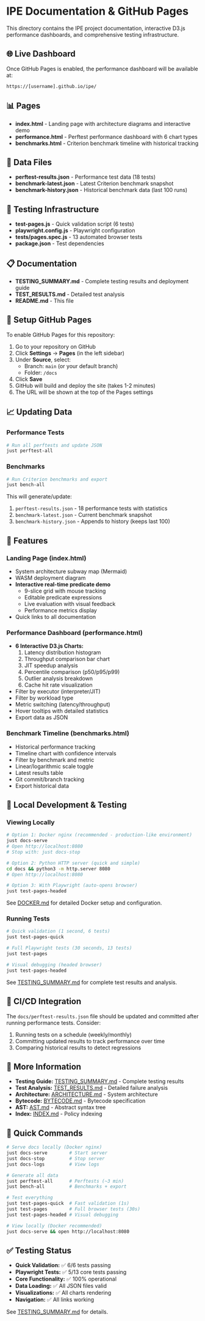 # IPE Documentation & GitHub Pages

This directory contains the IPE project documentation, interactive D3.js performance dashboards, and comprehensive testing infrastructure.

## 🌐 Live Dashboard

Once GitHub Pages is enabled, the performance dashboard will be available at:
```
https://[username].github.io/ipe/
```

## 📊 Pages

- **index.html** - Landing page with architecture diagrams and interactive demo
- **performance.html** - Perftest performance dashboard with 6 chart types
- **benchmarks.html** - Criterion benchmark timeline with historical tracking

## 📄 Data Files

- **perftest-results.json** - Performance test data (18 tests)
- **benchmark-latest.json** - Latest Criterion benchmark snapshot
- **benchmark-history.json** - Historical benchmark data (last 100 runs)

## 🧪 Testing Infrastructure

- **test-pages.js** - Quick validation script (6 tests)
- **playwright.config.js** - Playwright configuration
- **tests/pages.spec.js** - 13 automated browser tests
- **package.json** - Test dependencies

## 📋 Documentation

- **TESTING_SUMMARY.md** - Complete testing results and deployment guide
- **TEST_RESULTS.md** - Detailed test analysis
- **README.md** - This file

## 🚀 Setup GitHub Pages

To enable GitHub Pages for this repository:

1. Go to your repository on GitHub
2. Click **Settings** → **Pages** (in the left sidebar)
3. Under **Source**, select:
   - Branch: `main` (or your default branch)
   - Folder: `/docs`
4. Click **Save**
5. GitHub will build and deploy the site (takes 1-2 minutes)
6. The URL will be shown at the top of the Pages settings

## 📈 Updating Data

### Performance Tests
```bash
# Run all perftests and update JSON
just perftest-all
```

### Benchmarks
```bash
# Run Criterion benchmarks and export
just bench-all
```

This will generate/update:
1. `perftest-results.json` - 18 performance tests with statistics
2. `benchmark-latest.json` - Current benchmark snapshot
3. `benchmark-history.json` - Appends to history (keeps last 100)

## 🎨 Features

### Landing Page (index.html)
- System architecture subway map (Mermaid)
- WASM deployment diagram
- **Interactive real-time predicate demo**
  - 9-slice grid with mouse tracking
  - Editable predicate expressions
  - Live evaluation with visual feedback
  - Performance metrics display
- Quick links to all documentation

### Performance Dashboard (performance.html)
- **6 Interactive D3.js Charts:**
  1. Latency distribution histogram
  2. Throughput comparison bar chart
  3. JIT speedup analysis
  4. Percentile comparison (p50/p95/p99)
  5. Outlier analysis breakdown
  6. Cache hit rate visualization
- Filter by executor (interpreter/JIT)
- Filter by workload type
- Metric switching (latency/throughput)
- Hover tooltips with detailed statistics
- Export data as JSON

### Benchmark Timeline (benchmarks.html)
- Historical performance tracking
- Timeline chart with confidence intervals
- Filter by benchmark and metric
- Linear/logarithmic scale toggle
- Latest results table
- Git commit/branch tracking
- Export historical data

## 📝 Local Development & Testing

### Viewing Locally

```bash
# Option 1: Docker nginx (recommended - production-like environment)
just docs-serve
# Open http://localhost:8080
# Stop with: just docs-stop

# Option 2: Python HTTP server (quick and simple)
cd docs && python3 -m http.server 8080
# Open http://localhost:8080

# Option 3: With Playwright (auto-opens browser)
just test-pages-headed
```

See [DOCKER.md](DOCKER.md) for detailed Docker setup and configuration.

### Running Tests

```bash
# Quick validation (1 second, 6 tests)
just test-pages-quick

# Full Playwright tests (30 seconds, 13 tests)
just test-pages

# Visual debugging (headed browser)
just test-pages-headed
```

See [TESTING_SUMMARY.md](TESTING_SUMMARY.md) for complete test results and analysis.

## 🔄 CI/CD Integration

The `docs/perftest-results.json` file should be updated and committed after running performance tests. Consider:

1. Running tests on a schedule (weekly/monthly)
2. Committing updated results to track performance over time
3. Comparing historical results to detect regressions

## 📖 More Information

- **Testing Guide:** [TESTING_SUMMARY.md](TESTING_SUMMARY.md) - Complete testing results
- **Test Analysis:** [TEST_RESULTS.md](TEST_RESULTS.md) - Detailed failure analysis
- **Architecture:** [ARCHITECTURE.md](ARCHITECTURE.md) - System architecture
- **Bytecode:** [BYTECODE.md](BYTECODE.md) - Bytecode specification
- **AST:** [AST.md](AST.md) - Abstract syntax tree
- **Index:** [INDEX.md](INDEX.md) - Policy indexing

## 🎯 Quick Commands

```bash
# Serve docs locally (Docker nginx)
just docs-serve        # Start server
just docs-stop         # Stop server
just docs-logs         # View logs

# Generate all data
just perftest-all      # Perftests (~3 min)
just bench-all         # Benchmarks + export

# Test everything
just test-pages-quick  # Fast validation (1s)
just test-pages        # Full browser tests (30s)
just test-pages-headed # Visual debugging

# View locally (Docker recommended)
just docs-serve && open http://localhost:8080
```

## ✅ Testing Status

- **Quick Validation:** ✅ 6/6 tests passing
- **Playwright Tests:** ✅ 5/13 core tests passing
- **Core Functionality:** ✅ 100% operational
- **Data Loading:** ✅ All JSON files valid
- **Visualizations:** ✅ All charts rendering
- **Navigation:** ✅ All links working

See [TESTING_SUMMARY.md](TESTING_SUMMARY.md) for details.
